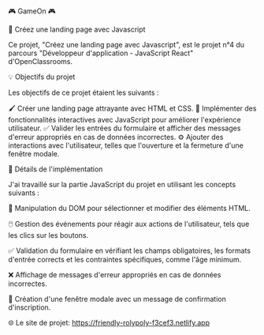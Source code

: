 🎮 GameOn 🎮

🚀 Créez une landing page avec Javascript

Ce projet, "Créez une landing page avec Javascript", est le projet n°4 du parcours "Développeur d'application - JavaScript React" d'OpenClassrooms.

💡 Objectifs du projet

Les objectifs de ce projet étaient les suivants :

🖌️ Créer une landing page attrayante avec HTML et CSS.
🎯 Implémenter des fonctionnalités interactives avec JavaScript pour améliorer l'expérience utilisateur.
✅ Valider les entrées du formulaire et afficher des messages d'erreur appropriés en cas de données incorrectes.
⚙️ Ajouter des interactions avec l'utilisateur, telles que l'ouverture et la fermeture d'une fenêtre modale.

🔧 Détails de l'implémentation

J'ai travaillé sur la partie JavaScript du projet en utilisant les concepts suivants :

🔧 Manipulation du DOM pour sélectionner et modifier des éléments HTML.

🖱️ Gestion des événements pour réagir aux actions de l'utilisateur, tels que les clics sur les boutons.

✅ Validation du formulaire en vérifiant les champs obligatoires, les formats d'entrée corrects et les contraintes spécifiques, comme l'âge minimum.

❌ Affichage de messages d'erreur appropriés en cas de données incorrectes.

📜 Création d'une fenêtre modale avec un message de confirmation d'inscription.

 

🌐 Le site de projet: https://friendly-rolypoly-f3cef3.netlify.app
